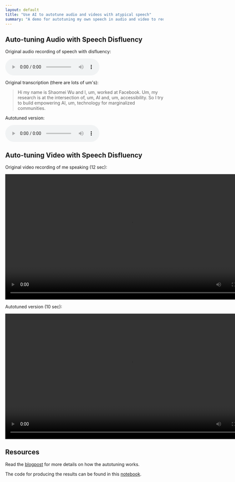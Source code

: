 ```yaml
---
layout: default
title: "Use AI to autotune audio and videos with atypical speech"
summary: "A demo for autotuning my own speech in audio and video to reduce disfluency."
---
```


## Auto-tuning Audio with Speech Disfluency

Original audio recording of speech with disfluency:

<audio controls>
<source src="/assets/media/short_intro.wav">
Audio element failed...
</audio>

Original transcription (there are lots of um's): 

> Hi my name is Shaomei Wu and I, um, worked at Facebook. Um, my research is at the intersection of, um, AI and, um, accessibility. So I try to build empowering AI, um, technology for marginalized communities. 

Autotuned version:

<audio controls>
<source src="/assets/media/de_filler_short_intro.wav">
Audio element failed...
</audio>

## Auto-tuning Video with Speech Disfluency

Original video recording of me speaking (12 sec):

<!-- - [Original Video, 12sec](/assets/media/intro_video_short.mp4) -->

<video controls height="400">
<source src="/assets/media/intro_video_short.mp4" type="video/mp4">
Video rendering failed...
</video>

<br>

Autotuned version (10 sec):

<!-- - [Auto-tuned Video, 10sec](/assets/media/autotuned_intro_video_short.mp4) -->

<video controls height="400">
<source src="/assets/media/autotuned_intro_video_short.mp4" type="video/mp4">
Video rendering failed...
</video>


## Resources 

Read the [blogpost](2021/03/28/speech_rec_for_fluency_disorder.html) for more details on how the autotuning works.

The code for producing the results can be found in this [notebook](https://colab.research.google.com/drive/1jn8oTaEJRMl9PEKi7jj8zfwnxctxox8u?usp=sharing). 

 
 
